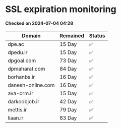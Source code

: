 # SSL expiration monitoring

**Checked on 2024-07-04 04:28**

| Domain | Remained | Status       |
|--------|----------|--------------|
| dpe.ac     | 15 Day   | ✅ |
| dpedu.ir     | 15 Day   | ✅ |
| dpgoal.com     | 73 Day   | ✅ |
| dpmaharat.com     | 84 Day   | ✅ |
| borhanbs.ir     | 16 Day   | ✅ |
| danesh-online.com     | 16 Day   | ✅ |
| ava-crm.ir     | 15 Day   | ✅ |
| darkoobjob.ir     | 42 Day   | ✅ |
| mettis.ir     | 79 Day   | ✅ |
| liaan.ir     | 83 Day   | ✅ |
